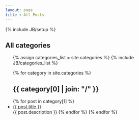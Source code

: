 ```yaml
---
layout: page
title : All Posts
---
```

{% include JB/setup %}

## All categories
<ul class="tag_box inline">
    {% assign categories_list = site.categories %}
    {% include JB/categories_list %}
</ul>

<ul class="posts">
  {% for category in site.categories %}
  <h2 id="{{ category[0] }}-ref">{{ category[0] | join: "/" }}</h2>
  {% for post in category[1] %}
    <li><a href="{{ BASE_PATH }}{{ post.url }}">{{ post.title }}</a></li>
    {{ post.description }}
  {% endfor %}
  {% endfor %}
</ul>
